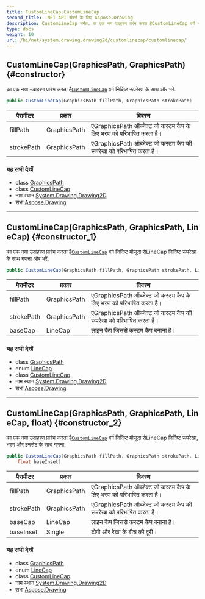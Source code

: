 ```yaml
---
title: CustomLineCap.CustomLineCap
second_title: .NET API संदर्भ के लिए Aspose.Drawing
description: CustomLineCap नर्मत. क एक नय उदहरण प्ररंभ करत हैCustomLineCap वर्ग नर्दष्ट रूपरेख के सथ और भरें.
type: docs
weight: 10
url: /hi/net/system.drawing.drawing2d/customlinecap/customlinecap/
---
```

## CustomLineCap(GraphicsPath, GraphicsPath) {#constructor}

का एक नया उदाहरण प्रारंभ करता है[`CustomLineCap`](../) वर्ग निर्दिष्ट रूपरेखा के साथ और भरें.

```csharp
public CustomLineCap(GraphicsPath fillPath, GraphicsPath strokePath)
```

| पैरामीटर | प्रकार | विवरण |
| --- | --- | --- |
| fillPath | GraphicsPath | एGraphicsPath ऑब्जेक्ट जो कस्टम कैप के लिए भरण को परिभाषित करता है। |
| strokePath | GraphicsPath | एGraphicsPath ऑब्जेक्ट जो कस्टम कैप की रूपरेखा को परिभाषित करता है। |

### यह सभी देखें

* class [GraphicsPath](../../graphicspath/)
* class [CustomLineCap](../)
* नाम स्थान [System.Drawing.Drawing2D](../../customlinecap/)
* सभा [Aspose.Drawing](../../../)

---

## CustomLineCap(GraphicsPath, GraphicsPath, LineCap) {#constructor_1}

का एक नया उदाहरण प्रारंभ करता है[`CustomLineCap`](../) वर्ग निर्दिष्ट मौजूदा सेLineCap निर्दिष्ट रूपरेखा के साथ गणना और भरें.

```csharp
public CustomLineCap(GraphicsPath fillPath, GraphicsPath strokePath, LineCap baseCap)
```

| पैरामीटर | प्रकार | विवरण |
| --- | --- | --- |
| fillPath | GraphicsPath | एGraphicsPath ऑब्जेक्ट जो कस्टम कैप के लिए भरण को परिभाषित करता है। |
| strokePath | GraphicsPath | एGraphicsPath ऑब्जेक्ट जो कस्टम कैप की रूपरेखा को परिभाषित करता है। |
| baseCap | LineCap | लाइन कैप जिससे कस्टम कैप बनाना है। |

### यह सभी देखें

* class [GraphicsPath](../../graphicspath/)
* enum [LineCap](../../linecap/)
* class [CustomLineCap](../)
* नाम स्थान [System.Drawing.Drawing2D](../../customlinecap/)
* सभा [Aspose.Drawing](../../../)

---

## CustomLineCap(GraphicsPath, GraphicsPath, LineCap, float) {#constructor_2}

का एक नया उदाहरण प्रारंभ करता है[`CustomLineCap`](../) वर्ग निर्दिष्ट मौजूदा सेLineCap निर्दिष्ट रूपरेखा, भरण और इनसेट के साथ गणना.

```csharp
public CustomLineCap(GraphicsPath fillPath, GraphicsPath strokePath, LineCap baseCap, 
    float baseInset)
```

| पैरामीटर | प्रकार | विवरण |
| --- | --- | --- |
| fillPath | GraphicsPath | एGraphicsPath ऑब्जेक्ट जो कस्टम कैप के लिए भरण को परिभाषित करता है। |
| strokePath | GraphicsPath | एGraphicsPath ऑब्जेक्ट जो कस्टम कैप की रूपरेखा को परिभाषित करता है। |
| baseCap | LineCap | लाइन कैप जिससे कस्टम कैप बनाना है। |
| baseInset | Single | टोपी और रेखा के बीच की दूरी। |

### यह सभी देखें

* class [GraphicsPath](../../graphicspath/)
* enum [LineCap](../../linecap/)
* class [CustomLineCap](../)
* नाम स्थान [System.Drawing.Drawing2D](../../customlinecap/)
* सभा [Aspose.Drawing](../../../)


